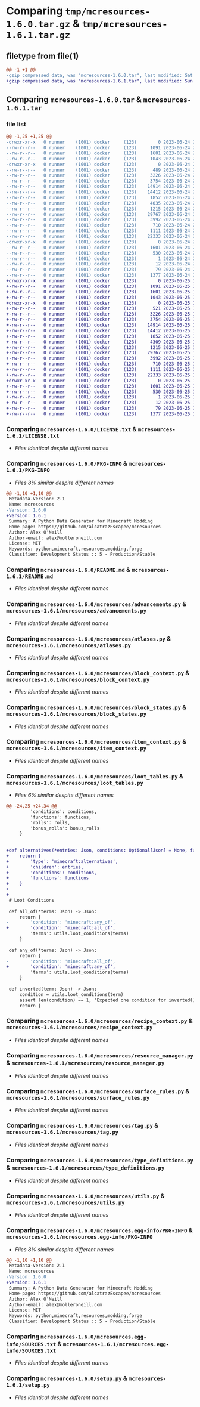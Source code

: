 # Comparing `tmp/mcresources-1.6.0.tar.gz` & `tmp/mcresources-1.6.1.tar.gz`

## filetype from file(1)

```diff
@@ -1 +1 @@
-gzip compressed data, was "mcresources-1.6.0.tar", last modified: Sat Jun 24 20:32:39 2023, max compression
+gzip compressed data, was "mcresources-1.6.1.tar", last modified: Sun Jun 25 17:37:19 2023, max compression
```

## Comparing `mcresources-1.6.0.tar` & `mcresources-1.6.1.tar`

### file list

```diff
@@ -1,25 +1,25 @@
-drwxr-xr-x   0 runner    (1001) docker     (123)        0 2023-06-24 20:32:39.845972 mcresources-1.6.0/
--rw-r--r--   0 runner    (1001) docker     (123)     1091 2023-06-24 20:32:23.000000 mcresources-1.6.0/LICENSE.txt
--rw-r--r--   0 runner    (1001) docker     (123)     1601 2023-06-24 20:32:39.845972 mcresources-1.6.0/PKG-INFO
--rw-r--r--   0 runner    (1001) docker     (123)     1043 2023-06-24 20:32:23.000000 mcresources-1.6.0/README.md
-drwxr-xr-x   0 runner    (1001) docker     (123)        0 2023-06-24 20:32:39.845972 mcresources-1.6.0/mcresources/
--rw-r--r--   0 runner    (1001) docker     (123)      489 2023-06-24 20:32:23.000000 mcresources-1.6.0/mcresources/__init__.py
--rw-r--r--   0 runner    (1001) docker     (123)     3226 2023-06-24 20:32:23.000000 mcresources-1.6.0/mcresources/advancements.py
--rw-r--r--   0 runner    (1001) docker     (123)     3754 2023-06-24 20:32:23.000000 mcresources-1.6.0/mcresources/atlases.py
--rw-r--r--   0 runner    (1001) docker     (123)    14914 2023-06-24 20:32:23.000000 mcresources-1.6.0/mcresources/block_context.py
--rw-r--r--   0 runner    (1001) docker     (123)    14412 2023-06-24 20:32:23.000000 mcresources-1.6.0/mcresources/block_states.py
--rw-r--r--   0 runner    (1001) docker     (123)     1852 2023-06-24 20:32:23.000000 mcresources-1.6.0/mcresources/item_context.py
--rw-r--r--   0 runner    (1001) docker     (123)     4035 2023-06-24 20:32:23.000000 mcresources-1.6.0/mcresources/loot_tables.py
--rw-r--r--   0 runner    (1001) docker     (123)     1215 2023-06-24 20:32:23.000000 mcresources-1.6.0/mcresources/recipe_context.py
--rw-r--r--   0 runner    (1001) docker     (123)    29767 2023-06-24 20:32:23.000000 mcresources-1.6.0/mcresources/resource_manager.py
--rw-r--r--   0 runner    (1001) docker     (123)     3992 2023-06-24 20:32:23.000000 mcresources-1.6.0/mcresources/surface_rules.py
--rw-r--r--   0 runner    (1001) docker     (123)      710 2023-06-24 20:32:23.000000 mcresources-1.6.0/mcresources/tag.py
--rw-r--r--   0 runner    (1001) docker     (123)     1111 2023-06-24 20:32:23.000000 mcresources-1.6.0/mcresources/type_definitions.py
--rw-r--r--   0 runner    (1001) docker     (123)    22333 2023-06-24 20:32:23.000000 mcresources-1.6.0/mcresources/utils.py
-drwxr-xr-x   0 runner    (1001) docker     (123)        0 2023-06-24 20:32:39.845972 mcresources-1.6.0/mcresources.egg-info/
--rw-r--r--   0 runner    (1001) docker     (123)     1601 2023-06-24 20:32:39.000000 mcresources-1.6.0/mcresources.egg-info/PKG-INFO
--rw-r--r--   0 runner    (1001) docker     (123)      530 2023-06-24 20:32:39.000000 mcresources-1.6.0/mcresources.egg-info/SOURCES.txt
--rw-r--r--   0 runner    (1001) docker     (123)        1 2023-06-24 20:32:39.000000 mcresources-1.6.0/mcresources.egg-info/dependency_links.txt
--rw-r--r--   0 runner    (1001) docker     (123)       12 2023-06-24 20:32:39.000000 mcresources-1.6.0/mcresources.egg-info/top_level.txt
--rw-r--r--   0 runner    (1001) docker     (123)       79 2023-06-24 20:32:39.845972 mcresources-1.6.0/setup.cfg
--rw-r--r--   0 runner    (1001) docker     (123)     1377 2023-06-24 20:32:23.000000 mcresources-1.6.0/setup.py
+drwxr-xr-x   0 runner    (1001) docker     (123)        0 2023-06-25 17:37:19.187076 mcresources-1.6.1/
+-rw-r--r--   0 runner    (1001) docker     (123)     1091 2023-06-25 17:37:04.000000 mcresources-1.6.1/LICENSE.txt
+-rw-r--r--   0 runner    (1001) docker     (123)     1601 2023-06-25 17:37:19.187076 mcresources-1.6.1/PKG-INFO
+-rw-r--r--   0 runner    (1001) docker     (123)     1043 2023-06-25 17:37:04.000000 mcresources-1.6.1/README.md
+drwxr-xr-x   0 runner    (1001) docker     (123)        0 2023-06-25 17:37:19.187076 mcresources-1.6.1/mcresources/
+-rw-r--r--   0 runner    (1001) docker     (123)      521 2023-06-25 17:37:04.000000 mcresources-1.6.1/mcresources/__init__.py
+-rw-r--r--   0 runner    (1001) docker     (123)     3226 2023-06-25 17:37:04.000000 mcresources-1.6.1/mcresources/advancements.py
+-rw-r--r--   0 runner    (1001) docker     (123)     3754 2023-06-25 17:37:04.000000 mcresources-1.6.1/mcresources/atlases.py
+-rw-r--r--   0 runner    (1001) docker     (123)    14914 2023-06-25 17:37:04.000000 mcresources-1.6.1/mcresources/block_context.py
+-rw-r--r--   0 runner    (1001) docker     (123)    14412 2023-06-25 17:37:04.000000 mcresources-1.6.1/mcresources/block_states.py
+-rw-r--r--   0 runner    (1001) docker     (123)     1852 2023-06-25 17:37:04.000000 mcresources-1.6.1/mcresources/item_context.py
+-rw-r--r--   0 runner    (1001) docker     (123)     4309 2023-06-25 17:37:04.000000 mcresources-1.6.1/mcresources/loot_tables.py
+-rw-r--r--   0 runner    (1001) docker     (123)     1215 2023-06-25 17:37:04.000000 mcresources-1.6.1/mcresources/recipe_context.py
+-rw-r--r--   0 runner    (1001) docker     (123)    29767 2023-06-25 17:37:04.000000 mcresources-1.6.1/mcresources/resource_manager.py
+-rw-r--r--   0 runner    (1001) docker     (123)     3992 2023-06-25 17:37:04.000000 mcresources-1.6.1/mcresources/surface_rules.py
+-rw-r--r--   0 runner    (1001) docker     (123)      710 2023-06-25 17:37:04.000000 mcresources-1.6.1/mcresources/tag.py
+-rw-r--r--   0 runner    (1001) docker     (123)     1111 2023-06-25 17:37:04.000000 mcresources-1.6.1/mcresources/type_definitions.py
+-rw-r--r--   0 runner    (1001) docker     (123)    22333 2023-06-25 17:37:04.000000 mcresources-1.6.1/mcresources/utils.py
+drwxr-xr-x   0 runner    (1001) docker     (123)        0 2023-06-25 17:37:19.187076 mcresources-1.6.1/mcresources.egg-info/
+-rw-r--r--   0 runner    (1001) docker     (123)     1601 2023-06-25 17:37:19.000000 mcresources-1.6.1/mcresources.egg-info/PKG-INFO
+-rw-r--r--   0 runner    (1001) docker     (123)      530 2023-06-25 17:37:19.000000 mcresources-1.6.1/mcresources.egg-info/SOURCES.txt
+-rw-r--r--   0 runner    (1001) docker     (123)        1 2023-06-25 17:37:19.000000 mcresources-1.6.1/mcresources.egg-info/dependency_links.txt
+-rw-r--r--   0 runner    (1001) docker     (123)       12 2023-06-25 17:37:19.000000 mcresources-1.6.1/mcresources.egg-info/top_level.txt
+-rw-r--r--   0 runner    (1001) docker     (123)       79 2023-06-25 17:37:19.187076 mcresources-1.6.1/setup.cfg
+-rw-r--r--   0 runner    (1001) docker     (123)     1377 2023-06-25 17:37:04.000000 mcresources-1.6.1/setup.py
```

### Comparing `mcresources-1.6.0/LICENSE.txt` & `mcresources-1.6.1/LICENSE.txt`

 * *Files identical despite different names*

### Comparing `mcresources-1.6.0/PKG-INFO` & `mcresources-1.6.1/PKG-INFO`

 * *Files 8% similar despite different names*

```diff
@@ -1,10 +1,10 @@
 Metadata-Version: 2.1
 Name: mcresources
-Version: 1.6.0
+Version: 1.6.1
 Summary: A Python Data Generator for Minecraft Modding
 Home-page: https://github.com/alcatrazEscapee/mcresources
 Author: Alex O'Neill
 Author-email: alex@molleroneill.com
 License: MIT
 Keywords: python,minecraft,resources,modding,forge
 Classifier: Development Status :: 5 - Production/Stable
```

### Comparing `mcresources-1.6.0/README.md` & `mcresources-1.6.1/README.md`

 * *Files identical despite different names*

### Comparing `mcresources-1.6.0/mcresources/advancements.py` & `mcresources-1.6.1/mcresources/advancements.py`

 * *Files identical despite different names*

### Comparing `mcresources-1.6.0/mcresources/atlases.py` & `mcresources-1.6.1/mcresources/atlases.py`

 * *Files identical despite different names*

### Comparing `mcresources-1.6.0/mcresources/block_context.py` & `mcresources-1.6.1/mcresources/block_context.py`

 * *Files identical despite different names*

### Comparing `mcresources-1.6.0/mcresources/block_states.py` & `mcresources-1.6.1/mcresources/block_states.py`

 * *Files identical despite different names*

### Comparing `mcresources-1.6.0/mcresources/item_context.py` & `mcresources-1.6.1/mcresources/item_context.py`

 * *Files identical despite different names*

### Comparing `mcresources-1.6.0/mcresources/loot_tables.py` & `mcresources-1.6.1/mcresources/loot_tables.py`

 * *Files 6% similar despite different names*

```diff
@@ -24,25 +24,34 @@
         'conditions': conditions,
         'functions': functions,
         'rolls': rolls,
         'bonus_rolls': bonus_rolls
     }
 
 
+def alternatives(*entries: Json, conditions: Optional[Json] = None, functions: Optional[Json] = None) -> JsonObject:
+    return {
+        'type': 'minecraft:alternatives',
+        'children': entries,
+        'conditions': conditions,
+        'functions': functions
+    }
+
+
 # Loot Conditions
 
 def all_of(*terms: Json) -> Json:
     return {
-        'condition': 'minecraft:any_of',
+        'condition': 'minecraft:all_of',
         'terms': utils.loot_conditions(terms)
     }
 
 def any_of(*terms: Json) -> Json:
     return {
-        'condition': 'minecraft:all_of',
+        'condition': 'minecraft:any_of',
         'terms': utils.loot_conditions(terms)
     }
 
 def inverted(term: Json) -> Json:
     condition = utils.loot_conditions(term)
     assert len(condition) == 1, 'Expected one condition for inverted() term'
     return {
```

### Comparing `mcresources-1.6.0/mcresources/recipe_context.py` & `mcresources-1.6.1/mcresources/recipe_context.py`

 * *Files identical despite different names*

### Comparing `mcresources-1.6.0/mcresources/resource_manager.py` & `mcresources-1.6.1/mcresources/resource_manager.py`

 * *Files identical despite different names*

### Comparing `mcresources-1.6.0/mcresources/surface_rules.py` & `mcresources-1.6.1/mcresources/surface_rules.py`

 * *Files identical despite different names*

### Comparing `mcresources-1.6.0/mcresources/tag.py` & `mcresources-1.6.1/mcresources/tag.py`

 * *Files identical despite different names*

### Comparing `mcresources-1.6.0/mcresources/type_definitions.py` & `mcresources-1.6.1/mcresources/type_definitions.py`

 * *Files identical despite different names*

### Comparing `mcresources-1.6.0/mcresources/utils.py` & `mcresources-1.6.1/mcresources/utils.py`

 * *Files identical despite different names*

### Comparing `mcresources-1.6.0/mcresources.egg-info/PKG-INFO` & `mcresources-1.6.1/mcresources.egg-info/PKG-INFO`

 * *Files 8% similar despite different names*

```diff
@@ -1,10 +1,10 @@
 Metadata-Version: 2.1
 Name: mcresources
-Version: 1.6.0
+Version: 1.6.1
 Summary: A Python Data Generator for Minecraft Modding
 Home-page: https://github.com/alcatrazEscapee/mcresources
 Author: Alex O'Neill
 Author-email: alex@molleroneill.com
 License: MIT
 Keywords: python,minecraft,resources,modding,forge
 Classifier: Development Status :: 5 - Production/Stable
```

### Comparing `mcresources-1.6.0/mcresources.egg-info/SOURCES.txt` & `mcresources-1.6.1/mcresources.egg-info/SOURCES.txt`

 * *Files identical despite different names*

### Comparing `mcresources-1.6.0/setup.py` & `mcresources-1.6.1/setup.py`

 * *Files identical despite different names*

